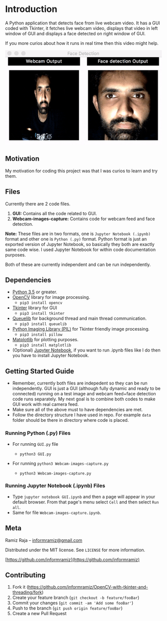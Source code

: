 
# Introduction
A Python application that detects face from live webcam video. It has a GUI coded with Tkinter, it fetches live webcam video, displays that video in left window of GUI and displays a face detected on right window of GUI.

If you more curios about how it runs in real time then this video might help.

![screenshot](visualization/animation.gif)

## Motivation
My motivation for coding this project was that I was curios to learn and try them. 

## Files

Currently there are 2 code files. 
1. **GUI:** Contains all the code related to GUI. 
2. **Webcam-images-capture:** Contains code for webcam feed and face detection. 

**Note:** These files are in two formats, one is `Jupyter Notebook (.ipynb)` format  and other one is `Python (.py)` format. Python format is just an exported version of Jupyter Notebook, so basically they both are exactly same code wise. I used Jupyter Notebook for within code documentation purposes. 

Both of these are currently independent and can be run independently. 

## Dependencies 

* [Python 3.5](https://www.python.org/downloads/) or greater. 
* [OpenCV](http://opencv.org/about.html) library for image processing. 
    * ```pip3 install opencv```
* [Tkinter](https://wiki.python.org/moin/TkInter) library for GUI
    * ```pip3 install tkinter```
* [Queuelib](https://docs.python.org/3/library/queue.html) for background thread and main thread communication.
    * ```pip3 install queuelib```
* [Python Imaging Library (PIL)](https://pillow.readthedocs.io/en/4.1.x/) for Tkinter friendly image processing. 
    * ```pip3 install pillow```
* [Matplotlib](https://matplotlib.org/) for plotting purposes. 
    * ```pip3 install matplotlib```
* (Optional) [Jupyter Notebook](http://jupyter.org/install.html), if you want to run .ipynb files like I do then you have to install Jupyter Notebook. 

## Getting Started Guide

* Remember, currently both files are indepedent so they can be run independently. GUI is just a GUI (although fully dynamic and ready to be connected) running on a test image and webcam feed+face detection code runs separately. My next goal is to combine both codes to make GUI work with real camera feed. 
* Make sure all of the above must to have dependencies are met. 
* Follow the directory structure I have used in repo. For example `data` folder should be there in directory where code is placed. 

### Running Python (.py) Files

* For running `GUI.py` file
    * ```python3 GUI.py```
    
* For running `python3 Webcam-images-capture.py`
    * ```python3 Webcam-images-capture.py```

### Running Jupyter Notebook (.ipynb) Files 

* Type ```jupyter notebook GUI.ipynb``` and then a page will appear in your default browser. From that page's menu select `Cell` and then select `Run all`. 
* Same for file `Webcam-images-capture.ipynb`.


## Meta

Ramiz Raja – informramiz@gmail.com

Distributed under the MIT license. See ``LICENSE`` for more information.

[https://github.com/informramiz](https://github.com/informramiz)

## Contributing

1. Fork it (<https://github.com/informramiz/OpenCV-with-tkinter-and-threading/fork>)
2. Create your feature branch (`git checkout -b feature/fooBar`)
3. Commit your changes (`git commit -am 'Add some fooBar'`)
4. Push to the branch (`git push origin feature/fooBar`)
5. Create a new Pull Request
